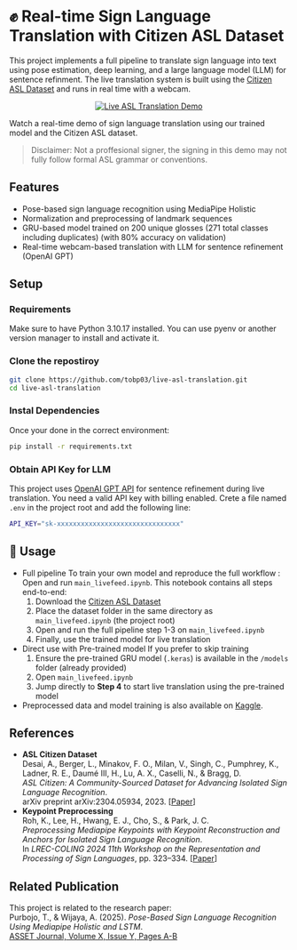# ✊ Real-time Sign Language Translation with Citizen ASL Dataset 

This project implements a full pipeline to translate sign language into text using pose estimation, deep learning, and a large language model (LLM) for sentence refinment. The live translation system is built using the [Citizen ASL Dataset](https://www.microsoft.com/en-us/research/project/asl-citizen/) and runs in real time with a webcam.

<p align="center">
  <a href="https://www.youtube.com/watch?v=gJ-PRa88E-M">
    <img src="demo/asldemo.gif" alt="Live ASL Translation Demo">
  </a>
</p>

Watch a real-time demo of sign language translation using our trained model and the Citizen ASL dataset.
> Disclaimer: Not a proffesional signer, the signing in this demo may not fully follow formal ASL grammar or conventions.

## Features
- Pose-based sign language recognition using MediaPipe Holistic
- Normalization and preprocessing of landmark sequences
- GRU-based model trained on 200 unique glosses (271 total classes including duplicates) (with 80% accuracy on validation)
- Real-time webcam-based translation with LLM for sentence refinement (OpenAI GPT)


## Setup

### Requirements
Make sure to have Python 3.10.17 installed. You can use pyenv or another version manager to install and activate it.

### Clone the repostiroy
```bash
git clone https://github.com/tobp03/live-asl-translation.git
cd live-asl-translation
```
### Instal Dependencies
Once your done in the correct environment:
```bash
pip install -r requirements.txt
```

### Obtain API Key for LLM
This project uses [OpenAI GPT API](https://platform.openai.com) for sentence refinement during live translation. You need a valid API key with billing enabled. Crete a file named `.env` in the project root and add the following line:
```bash
API_KEY="sk-xxxxxxxxxxxxxxxxxxxxxxxxxxxxxxx"
```

## 🚀 Usage
- Full pipeline
   To train your own model and reproduce the full workflow : Open and run `main_livefeed.ipynb`. This notebook contains all steps end-to-end:
   1.  Download the [Citizen ASL Dataset](https://www.microsoft.com/en-us/research/project/asl-citizen/)
   2.  Place the dataset folder in the same directory as `main_livefeed.ipynb` (the project root)
   3.  Open and run the full pipeline step 1-3 on `main_livefeed.ipynb`
   4.  Finally, use the trained model for live translation
- Direct use with Pre-trained model
  If you prefer to skip training
  1. Ensure the pre-trained GRU model (`.keras`) is available in the `/models` folder (already provided)
  2. Open `main_livefeed.ipynb`
  3. Jump directly to **Step 4** to start live translation using the pre-trained model
- Preprocessed data and model training is also available on [Kaggle](https://www.kaggle.com/code/tobypu/aslcitizen-top200-training). 

## References
- **ASL Citizen Dataset**  
  Desai, A., Berger, L., Minakov, F. O., Milan, V., Singh, C., Pumphrey, K., Ladner, R. E., Daumé III, H., Lu, A. X., Caselli, N., & Bragg, D.  
  *ASL Citizen: A Community-Sourced Dataset for Advancing Isolated Sign Language Recognition*.  
  arXiv preprint arXiv:2304.05934, 2023. [[Paper](https://arxiv.org/abs/2304.05934)]
- **Keypoint Preprocessing**  
  Roh, K., Lee, H., Hwang, E. J., Cho, S., & Park, J. C.  
  *Preprocessing Mediapipe Keypoints with Keypoint Reconstruction and Anchors for Isolated Sign Language Recognition*.  
  In *LREC-COLING 2024 11th Workshop on the Representation and Processing of Sign Languages*, pp. 323–334. [[Paper](https://aclanthology.org/2024.signlang-1.36.pdf)]

## Related Publication
This project is related to the research paper:  
Purbojo, T., & Wijaya, A. (2025). *Pose-Based Sign Language Recognition Using Mediapipe Holistic and LSTM*.  
[ASSET Journal, Volume X, Issue Y, Pages A-B](https://journal2.upgris.ac.id/index.php/asset/article/view/1658)


